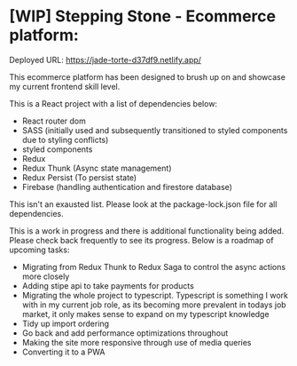 # [WIP] Stepping Stone - Ecommerce platform:

Deployed URL: https://jade-torte-d37df9.netlify.app/

This ecommerce platform has been designed to brush up on and showcase my current frontend skill level.

This is a React project with a list of dependencies below:

- React router dom
- SASS (initially used and subsequently transitioned to styled components due to styling conflicts)
- styled components
- Redux
- Redux Thunk (Async state management)
- Redux Persist (To persist state)
- Firebase (handling authentication and firestore database)

This isn't an exausted list. Please look at the package-lock.json file for all dependencies.

This is a work in progress and there is additional functionality being added. Please check back frequently to see its progress. Below is a roadmap of upcoming tasks:

- Migrating from Redux Thunk to Redux Saga to control the async actions more closely
- Adding stipe api to take payments for products
- Migrating the whole project to typescript. Typescript is something I work with in my current job role, as its becoming more prevalent in todays job market, it only makes sense to expand on my typescript knowledge
- Tidy up import ordering
- Go back and add performance optimizations throughout
- Making the site more responsive through use of media queries
- Converting it to a PWA


